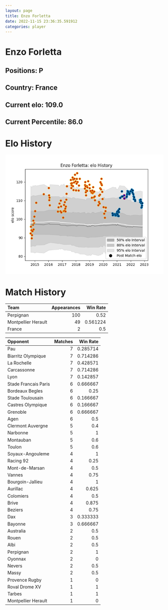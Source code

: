 ```yaml
---  
layout: page  
title: Enzo Forletta  
date: 2022-11-15 23:36:35.591912  
categories: player  
---
```

# Enzo Forletta

## Positions: P

## Country: France

## Current elo: 109.0

## Current Percentile: 86.0

# Elo History


![elo history](history_EnzoForletta.png)
# Match History


| Team                |   Appearances |   Win Rate |
|:--------------------|--------------:|-----------:|
| Perpignan           |           100 |   0.52     |
| Montpellier Herault |            49 |   0.561224 |
| France              |             2 |   0.5      |

| Opponent             |   Matches |   Win Rate |
|:---------------------|----------:|-----------:|
| Pau                  |         7 |   0.285714 |
| Biarritz Olympique   |         7 |   0.714286 |
| La Rochelle          |         7 |   0.428571 |
| Carcassonne          |         7 |   0.714286 |
| Lyon                 |         7 |   0.142857 |
| Stade Francais Paris |         6 |   0.666667 |
| Bordeaux Begles      |         6 |   0.25     |
| Stade Toulousain     |         6 |   0.166667 |
| Castres Olympique    |         6 |   0.166667 |
| Grenoble             |         6 |   0.666667 |
| Agen                 |         6 |   0.5      |
| Clermont Auvergne    |         5 |   0.4      |
| Narbonne             |         5 |   1        |
| Montauban            |         5 |   0.6      |
| Toulon               |         5 |   0.6      |
| Soyaux-Angouleme     |         4 |   1        |
| Racing 92            |         4 |   0.25     |
| Mont-de-Marsan       |         4 |   0.5      |
| Vannes               |         4 |   0.75     |
| Bourgoin-Jallieu     |         4 |   1        |
| Aurillac             |         4 |   0.625    |
| Colomiers            |         4 |   0.5      |
| Brive                |         4 |   0.875    |
| Beziers              |         4 |   0.75     |
| Dax                  |         3 |   0.333333 |
| Bayonne              |         3 |   0.666667 |
| Australia            |         2 |   0.5      |
| Rouen                |         2 |   0.5      |
| Albi                 |         2 |   0.5      |
| Perpignan            |         2 |   1        |
| Oyonnax              |         2 |   0        |
| Nevers               |         2 |   0.5      |
| Massy                |         2 |   0.5      |
| Provence Rugby       |         1 |   0        |
| Roval Drome XV       |         1 |   1        |
| Tarbes               |         1 |   1        |
| Montpellier Herault  |         1 |   0        |